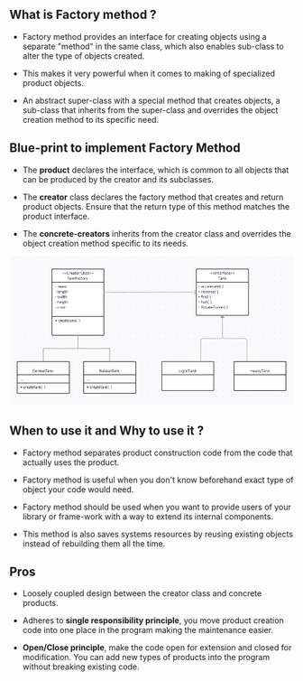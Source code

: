 ## What is Factory method ?

- Factory method provides an interface for creating objects using a separate "method"
  in the same class, which also enables sub-class to alter the type of objects created.
  
- This makes it very powerful when it comes to making of specialized 
  product objects.
- An abstract super-class with a special method that creates objects, a sub-class that 
  inherits from the super-class and overrides the object creation method to its specific need.

## Blue-print to implement Factory Method

- The **product** declares the interface, which is common to all objects that can be produced by
  the creator and its subclasses.
  
- The **creator** class declares the factory method that creates and return product objects.
  Ensure that the return type of this method matches the product interface.
  
- The **concrete-creators** inherits from the creator class and overrides the object creation method
  specific to its needs. 

![img.png](img.png)
  
## When to use it and Why to use it ? 

- Factory method separates product construction code from the code that actually 
  uses the product.
  
- Factory method is useful when you don't know beforehand exact type of object your
  code would need.
  
- Factory method should be used when you want to provide users of your library or frame-work
  with a way to extend its internal components. 
  
- This method is also saves systems resources by reusing existing objects instead of
  rebuilding them all the time.
  
## Pros

- Loosely coupled design between the creator class and concrete products.

- Adheres to **single responsibility principle**, you move product creation code
  into one place in the program making the maintenance easier.
  
- **Open/Close principle**, make the code open for extension and closed for modification.
  You can add new types of products into the program without breaking existing code.